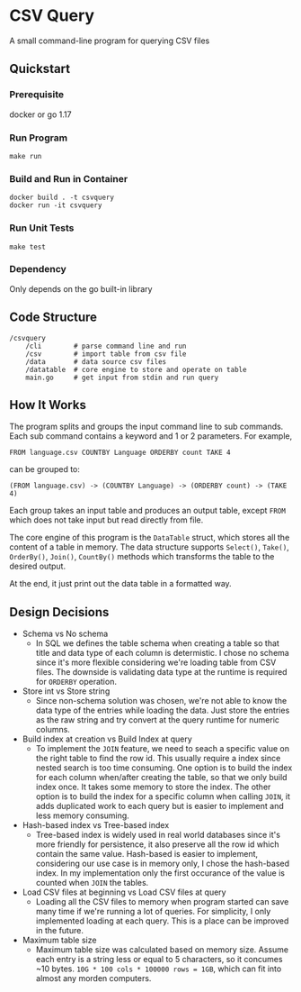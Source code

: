 # CSV Query
A small command-line program for querying CSV files

## Quickstart
### Prerequisite
docker or go 1.17

### Run Program
```
make run
```

### Build and Run in Container
```
docker build . -t csvquery
docker run -it csvquery
```

### Run Unit Tests
```
make test
```

### Dependency
Only depends on the go built-in library

## Code Structure
```
/csvquery
    /cli        # parse command line and run
    /csv        # import table from csv file
    /data       # data source csv files
    /datatable  # core engine to store and operate on table
    main.go     # get input from stdin and run query
```

## How It Works
The program splits and groups the input command line to sub commands. Each sub command contains a keyword and 1 or 2 parameters. For example,
```
FROM language.csv COUNTBY Language ORDERBY count TAKE 4
```
can be grouped to:
```
(FROM language.csv) -> (COUNTBY Language) -> (ORDERBY count) -> (TAKE 4)
```
Each group takes an input table and produces an output table, except `FROM` which does not take input but read directly from file.

The core engine of this program is the `DataTable` struct, which stores all the content of a table in memory. The data structure supports `Select()`, `Take()`, `OrderBy()`, `Join()`, `CountBy()` methods which transforms the table to the desired output.

At the end, it just print out the data table in a formatted way.

## Design Decisions
- Schema vs No schema
    - In SQL we defines the table schema when creating a table so that title and data type of each column is determistic. I chose no schema since it's more flexible considering we're loading table from CSV files. The downside is validating data type at the runtime is required for `ORDERBY` operation.
- Store int vs Store string
    - Since non-schema solution was chosen, we're not able to know the data type of the entries while loading the data. Just store the entries as the raw string and try convert at the query runtime for numeric columns.
- Build index at creation vs Build Index at query
    - To implement the `JOIN` feature, we need to seach a specific value on the right table to find the row id. This usually require a index since nested search is too time consuming. One option is to build the index for each column when/after creating the table, so that we only build index once. It takes some memory to store the index. The other option is to build the index for a specific column when calling `JOIN`, it adds duplicated work to each query but is easier to implement and less memory consuming.
- Hash-based index vs Tree-based index
    - Tree-based index is widely used in real world databases since it's more friendly for persistence, it also preserve all the row id which contain the same value. Hash-based is easier to implement, considering our use case is in memory only, I chose the hash-based index. In my implementation only the first occurance of the value is counted when `JOIN` the tables.
- Load CSV files at beginning vs Load CSV files at query
    - Loading all the CSV files to memory when program started can save many time if we're running a lot of queries. For simplicity, I only implemented loading at each query. This is a place can be improved in the future.
- Maximum table size
    - Maximum table size was calculated based on memory size. Assume each entry is a string less or equal to 5 characters, so it concumes ~10 bytes. `10G * 100 cols * 100000 rows = 1GB`, which can fit into almost any morden computers.
